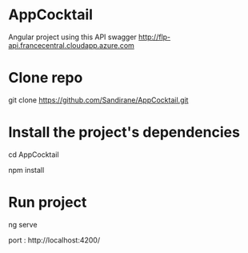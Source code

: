# AppCocktail
Angular project using this API swagger http://flp-api.francecentral.cloudapp.azure.com

# Clone repo 
git clone https://github.com/Sandirane/AppCocktail.git

# Install the project's dependencies 
cd AppCocktail

npm install

# Run project 
ng serve 

port : http://localhost:4200/

